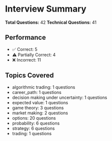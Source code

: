 # Interview Summary

**Total Questions:** 42
**Technical Questions:** 41

## Performance
- ✅ Correct: 5
- ⚠️ Partially Correct: 4
- ❌ Incorrect: 11

## Topics Covered
- algorithmic trading: 1 questions
- career_path: 1 questions
- decision making under uncertainty: 1 questions
- expected value: 1 questions
- game theory: 3 questions
- market making: 2 questions
- options: 20 questions
- probability: 6 questions
- strategy: 6 questions
- trading: 1 questions
